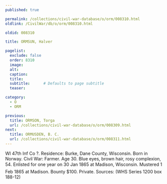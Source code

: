 ```yaml
---
published: true

permalink: /collections/civil-war-database/o/orm/008310.html
oldlink: /CivilWar/db/o/orm/008310.html

oldid: 008310

title: ORMSUN, Halver

pagelist:
  exclude: false
  order: 8310
  image: 
  alt:
  caption:
  title:
  subtitle:      # Defaults to page subtitle
  teaser:

category: 
  - O 
  - ORM

previous:
  title: ORMSON, Torga
  url: /collections/civil-war-database/o/orm/008309.html  
next:
  title: ORMUSDEN, B. C.
  url: /collections/civil-war-database/o/orm/008311.html   
---
```

WI 47th Inf Co ?. Residence: Burke, Dane County, Wisconsin. Born in Norway. Civil War: Farmer. Age 30. Blue eyes, brown hair, rosy complexion, 5&#146;4&#148;. Enlisted for one year on 30 Jan 1865 at Madison, Wisconsin. Mustered 1 Feb 1865 at Madison. Bounty $100. Private. Sources: (WHS Series 1200 box 188-12)